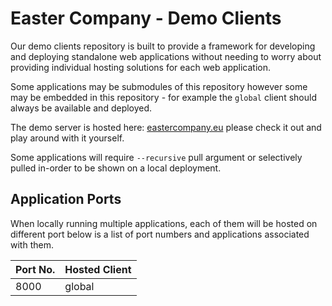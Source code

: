
# Easter Company - Demo Clients

Our demo clients repository is built to provide a framework for developing and deploying
standalone web applications without needing to worry about providing individual hosting
solutions for each web application.

Some applications may be submodules of this repository however some may be embedded in
this repository - for example the `global` client should always be available and deployed.

The demo server is hosted here:
[eastercompany.eu](https://eastercompany.eu.pythonanywhere.com/seclea) please check it out
and play around with it yourself.

Some applications will require `--recursive` pull argument or selectively pulled in-order
to be shown on a local deployment.

## Application Ports

When locally running multiple applications, each of them will be hosted on different port
below is a list of port numbers and applications associated with them.

| Port No.  | Hosted Client     |
| --------- | ----------------- |
| 8000      | global            |
